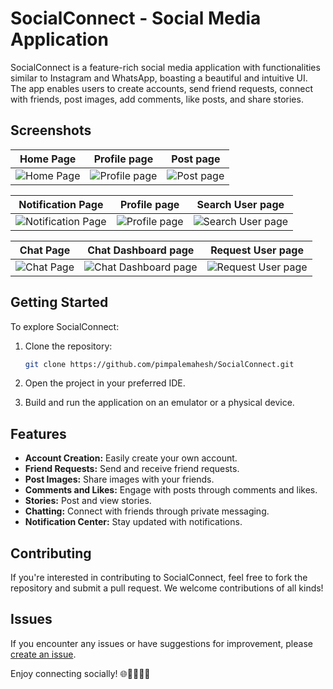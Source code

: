 # SocialConnect - Social Media Application

SocialConnect is a feature-rich social media application with functionalities similar to Instagram and WhatsApp, boasting a beautiful and intuitive UI. The app enables users to create accounts, send friend requests, connect with friends, post images, add comments, like posts, and share stories.

## Screenshots

Home Page             |  Profile page           |  Post page           
:-------------------------:|:-------------------------:|:-------------------------:
![Home Page](https://github.com/pimpalemahesh/SocialConnect/blob/master/images/home%20page.jpg)  |  ![Profile page  ](https://github.com/pimpalemahesh/SocialConnect/blob/master/images/profile%20page.jpg)  |  ![Post page   ](https://github.com/pimpalemahesh/SocialConnect/blob/master/images/post%20page.jpg)

Notification Page             |  Profile page           |  Search User page           
:-------------------------:|:-------------------------:|:-------------------------:
![Notification Page    ](https://github.com/pimpalemahesh/SocialConnect/blob/master/images/notification.jpg)  |  ![Profile page](https://github.com/pimpalemahesh/SocialConnect/blob/master/images/profile%20page%202.jpg)  |  ![Search User page](https://github.com/pimpalemahesh/SocialConnect/blob/master/images/search%20people.jpg)

Chat Page             |  Chat Dashboard page           |  Request User page           
:-------------------------:|:-------------------------:|:-------------------------:
![Chat Page](https://github.com/pimpalemahesh/SocialConnect/blob/master/images/chat.jpg)  |  ![Chat Dashboard page](https://github.com/pimpalemahesh/SocialConnect/blob/master/images/chat%20page.jpg)  |  ![Request User page](https://github.com/pimpalemahesh/SocialConnect/blob/master/images/request%20page.jpg)

## Getting Started

To explore SocialConnect:

1. Clone the repository:
    ```bash
    git clone https://github.com/pimpalemahesh/SocialConnect.git
    ```

2. Open the project in your preferred IDE.

3. Build and run the application on an emulator or a physical device.

## Features

- **Account Creation:** Easily create your own account.
- **Friend Requests:** Send and receive friend requests.
- **Post Images:** Share images with your friends.
- **Comments and Likes:** Engage with posts through comments and likes.
- **Stories:** Post and view stories.
- **Chatting:** Connect with friends through private messaging.
- **Notification Center:** Stay updated with notifications.

## Contributing

If you're interested in contributing to SocialConnect, feel free to fork the repository and submit a pull request. We welcome contributions of all kinds!

## Issues

If you encounter any issues or have suggestions for improvement, please [create an issue](https://github.com/pimpalemahesh/SocialConnect/issues).

Enjoy connecting socially! 🌐📱👥💬💖
